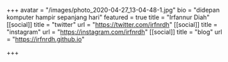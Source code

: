 +++
avatar = "/images/photo_2020-04-27_13-04-48-1.jpg"
bio = "didepan komputer hampir sepanjang hari"
featured = true
title = "Irfannur Diah"
[[social]]
title = "twitter"
url = "https://twitter.com/irfnrdh"
[[social]]
title = "instagram"
url = "https://instagram.com/irfnrdh"
[[social]]
title = "blog"
url = "https://irfnrdh.github.io"

+++

